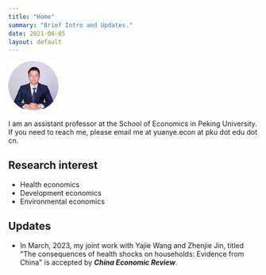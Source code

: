 ```yaml
---
title: "Home"
summary: "Brief Intro and Updates."
date: 2021-06-05
layout: default
---
```


<img src="research/photo-github-round2.jpg" width="20%" >

I am an assistant professor at the School of Economics in Peking University. If you need to reach me, please email me at yuanye.econ at pku dot edu dot cn.

## Research interest
- Health economics
- Development economics
- Environmental economics

## Updates

- In March, 2023, my joint work with Yajie Wang and Zhenjie Jin, titled "The consequences of health shocks on households: Evidence from China" is accepted by ***China Economic Review***.

